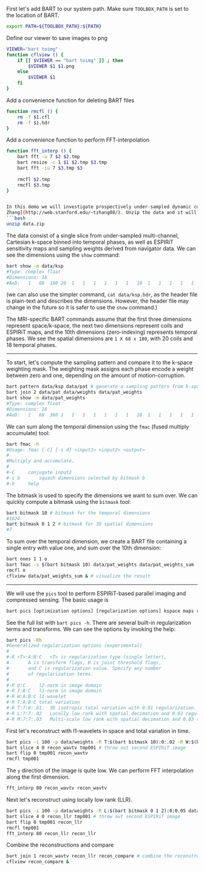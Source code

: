 First let's add BART to our system path. Make sure `TOOLBOX_PATH` is set to the location of BART.
```bash
export PATH=${TOOLBOX_PATH}:${PATH}
```

Define our viewer to save images to png
```bash
VIEWER="bart toimg"
function cflview () {
	if [[ $VIEWER == "bart toimg" ]] ; then
		$VIEWER $1 $1.png
	else
		$VIEWER $1
	fi
}
```

Add a convenience function for deleting BART files
```bash
function rmcfl () {
	rm -f $1.cfl
	rm -f $1.hdr
}
```


Add a convenience function to perform FFT-interpolation
```bash
function fft_interp () {
	bart fft -u 7 $2 $2.tmp
	bart resize -c 1 $1 $2.tmp $3.tmp
	bart fft -iu 7 $3.tmp $3
	
	rmcfl $2.tmp
	rmcfl $3.tmp
}


In this demo we will investigate prospectively under-sampled dynamic contrast enhanced (DCE) MRI data provided by [Tao
Zhang](http://web.stanford.edu/~tzhang08/). Unzip the data and it will be placed under `data/`.
```bash
unzip data.zip
```

The data consist of a single slice from under-sampled multi-channel, Cartesian k-space binned into temporal phases, as well as
ESPIRiT sensitivity maps and sampling weights derived
from navigator data. We can see the dimensions using the `show` command:
```bash
bart show -m data/ksp
#Type: complex float
#Dimensions: 16
#AoD:	1	68	180	20	1	1	1	1	1	1	18	1	1	1	1	1
```
(we can also use the simpler command, `cat data/ksp.hdr`, as the header file is plain-text and describes the
dimensions. However, the header file may change in the future so it is safer to use the `show` command.)

The MRI-specific BART commands assume that the first three dimensions represent space/k-space, the next two dimensions
represent coils and ESPIRiT maps, and the 10th dimensions (zero-indexing) represents temporal phases.
We see the spatial dimensions are `1 X 68 x 180`, with 20 coils and 18 temporal phases.

---

To start, let's compute the sampling pattern and compare it to the k-space weighting mask.
The weighting mask assigns each phase encode a weight between zero and one, depending on the amount of
motion-corruption.
```bash
bart pattern data/ksp data/pat # generate a sampling pattern from k-space
bart join 2 data/pat data/weights data/pat_weights
bart show -m data/pat_weights
#Type: complex float
#Dimensions: 16
#AoD:	1	68	360	1	1	1	1	1	1	1	18	1	1	1	1	1
```

We can sum along the temporal dimension using the `fmac` (fused multiply accumulate) tool:
```bash
bart fmac -h
#Usage: fmac [-C] [-s d] <input1> <input2> <output>
#
#Multiply and accumulate.
#
#-C		conjugate input2
#-s b      	squash dimensions selected by bitmask b
#-h		help
```
The bitmask is used to specify the dimensions we want to sum over. We can quickly compute a bitmask using the `bitmask`
tool:
```bash
bart bitmask 10 # bitmask for the temporal dimensions
#1024
bart bitmask 0 1 2 # bitmask for 3D spatial dimensions
#7
```

To sum over the temporal dimension, we create a BART file containing a single entry with value one, and sum over the
10th dimension:
```bash
bart ones 1 1 o
bart fmac -s $(bart bitmask 10) data/pat_weights data/pat_weights_sum
rmcfl o
cflview data/pat_weights_sum & # visualize the result
```

---


We will use the `pics` tool to perform ESPIRiT-based parallel imaging and compressed sensing. The basic usage is
```bash
bart pics [optimization options] [regularization options] kspace maps recon
```
See the full list with `bart pics -h`.
There are several built-in regularization terms and transforms. We can see the options by invoking the help:
```bash
bart pics -Rh
#Generalized regularization options (experimental)
#
#-R <T>:A:B:C	<T> is regularization type (single letter),
#		A is transform flags, B is joint threshold flags,
#		and C is regularization value. Specify any number
#		of regularization terms.
#
#-R Q:C    	l2-norm in image domain
#-R I:B:C  	l1-norm in image domain
#-R W:A:B:C	l1-wavelet
#-R T:A:B:C	total variation
#-R T:7:0:.01	3D isotropic total variation with 0.01 regularization.
#-R L:7:7:.02	Locally low rank with spatial decimation and 0.02 regularization.
#-R M:7:7:.03	Multi-scale low rank with spatial decimation and 0.03 regularization.
```

First let's reconstruct with l1-wavelets in space and total variation in time.
```bash
bart pics -i 100 -p data/weights -R T:$(bart bitmask 10):0:.02 -R W:$(bart bitmask 0 1 2):0:0.001 data/ksp data/maps recon_wavtv
bart slice 4 0 recon_wavtv tmp001 # throw out second ESPIRiT image
bart flip 0 tmp001 recon_wavtv
rmcfl tmp001
```

The `y` direction of the image is quite low. We can perform FFT interpolation along the first dimension.  
```bash
fft_interp 80 recon_wavtv recon_wavtv
```

Next let's reconstruct using locally low rank (LLR).
```bash
bart pics -i 100 -p data/weights -R L:$(bart bitmask 0 1 2):0:0.05 data/ksp data/maps recon_llr
bart slice 4 0 recon_llr tmp001 # throw out second ESPIRiT image
bart flip 0 tmp001 recon_llr
rmcfl tmp001
fft_interp 80 recon_llr recon_llr
```

Combine the reconstructions and compare
```bash
bart join 1 recon_wavtv recon_llr recon_compare # combine the reconstructions
cflview recon_compare &
```

